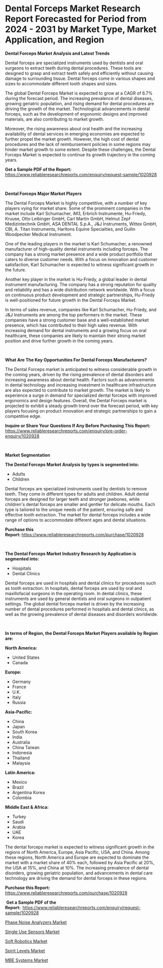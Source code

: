 <p><h1>Dental Forceps Market Research Report Forecasted for Period from 2024 -  2031 by Market Type, Market Application, and Region</h1></p><p><strong>Dental Forceps Market Analysis and Latest Trends</strong></p>
<p><p>Dental forceps are specialized instruments used by dentists and oral surgeons to extract teeth during dental procedures. These tools are designed to grasp and extract teeth safely and efficiently without causing damage to surrounding tissue. Dental forceps come in various shapes and sizes to accommodate different tooth shapes and sizes.</p><p>The global Dental Forceps Market is expected to grow at a CAGR of 6.7% during the forecast period. The increasing prevalence of dental diseases, growing geriatric population, and rising demand for dental procedures are driving the growth of the market. Technological advancements in dental forceps, such as the development of ergonomic designs and improved materials, are also contributing to market growth.</p><p>Moreover, the rising awareness about oral health and the increasing availability of dental services in emerging economies are expected to further propel the market growth. However, the high cost of dental procedures and the lack of reimbursement policies in some regions may hinder market growth to some extent. Despite these challenges, the Dental Forceps Market is expected to continue its growth trajectory in the coming years.</p></p>
<p><strong>Get a Sample PDF of the Report:&nbsp;</strong> <a href="https://www.reliableresearchreports.com/enquiry/request-sample/1020928">https://www.reliableresearchreports.com/enquiry/request-sample/1020928</a></p>
<p>&nbsp;</p>
<p><strong>Dental Forceps Major Market Players</strong></p>
<p><p>The Dental Forceps Market is highly competitive, with a number of key players vying for market share. Some of the prominent companies in the market include Karl Schumacher, iM3, Erbrich Instrumente, Hu-Friedy, Kruuse, Otto Leibinger GmbH, Carl Martin GmbH, Helmut Zepf Medizintechnik GmbH, ASA DENTAL S.p.A., J&J Instruments, Wittex GmbH, CBI, A. Titan Instruments, Harltons Equine Specialties, and Guilin Woodpecker Medical Instrument.</p><p>One of the leading players in the market is Karl Schumacher, a renowned manufacturer of high-quality dental instruments including forceps. The company has a strong market presence and a wide product portfolio that caters to diverse customer needs. With a focus on innovation and customer satisfaction, Karl Schumacher is expected to witness significant growth in the future.</p><p>Another key player in the market is Hu-Friedy, a global leader in dental instrument manufacturing. The company has a strong reputation for quality and reliability and has a wide distribution network worldwide. With a focus on continuous product development and strategic partnerships, Hu-Friedy is well-positioned for future growth in the Dental Forceps Market.</p><p>In terms of sales revenue, companies like Karl Schumacher, Hu-Friedy, and J&J Instruments are among the top performers in the market. These companies have a strong customer base and a well-established market presence, which has contributed to their high sales revenue. With increasing demand for dental instruments and a growing focus on oral healthcare, these companies are likely to maintain their strong market position and drive further growth in the coming years.</p></p>
<p>&nbsp;</p>
<p><strong>What Are The Key Opportunities For Dental Forceps Manufacturers?</strong></p>
<p><p>The Dental Forceps market is anticipated to witness considerable growth in the coming years, driven by the rising prevalence of dental disorders and increasing awareness about dental health. Factors such as advancements in dental technology and increasing investment in healthcare infrastructure are also expected to contribute to market growth. The market is likely to experience a surge in demand for specialized dental forceps with improved ergonomics and design features. Overall, the Dental Forceps market is projected to exhibit a steady growth trend over the forecast period, with key players focusing on product innovation and strategic partnerships to gain a competitive edge.</p></p>
<p><strong>Inquire or Share Your Questions If Any Before Purchasing This Report:</strong> <a href="https://www.reliableresearchreports.com/enquiry/pre-order-enquiry/1020928">https://www.reliableresearchreports.com/enquiry/pre-order-enquiry/1020928</a></p>
<p>&nbsp;</p>
<p><strong>Market Segmentation</strong></p>
<p><strong>The Dental Forceps Market Analysis by types is segmented into:</strong></p>
<p><ul><li>Adults</li><li>Children</li></ul></p>
<p><p>Dental forceps are specialized instruments used by dentists to remove teeth. They come in different types for adults and children. Adult dental forceps are designed for larger teeth and stronger jawbones, while children's dental forceps are smaller and gentler for delicate mouths. Each type is tailored to the unique needs of the patient, ensuring safe and effective tooth extraction. The market for dental forceps includes a wide range of options to accommodate different ages and dental situations.</p></p>
<p><strong>Purchase this Report:&nbsp;</strong><a href="https://www.reliableresearchreports.com/purchase/1020928">https://www.reliableresearchreports.com/purchase/1020928</a></p>
<p>&nbsp;</p>
<p><strong>The Dental Forceps Market Industry Research by Application is segmented into:</strong></p>
<p><ul><li>Hospitals</li><li>Dental Clinics</li></ul></p>
<p><p>Dental forceps are used in hospitals and dental clinics for procedures such as tooth extraction. In hospitals, dental forceps are used by oral and maxillofacial surgeons in the operating room. In dental clinics, these instruments are used by general dentists and oral surgeons in outpatient settings. The global dental forceps market is driven by the increasing number of dental procedures performed in hospitals and dental clinics, as well as the growing prevalence of dental diseases and disorders worldwide.</p></p>
<p>&nbsp;</p>
<p><strong>In terms of Region, the Dental Forceps Market Players available by Region are:</strong></p>
<p>
    <p> <strong> North America: </strong>
        <ul>
            <li>United States</li>
            <li>Canada</li>
        </ul>
        </p> 
    <p> <strong> Europe: </strong>
        <ul>
            <li>Germany</li>
            <li>France</li>
            <li>U.K.</li>
            <li>Italy</li>
            <li>Russia</li>
        </ul>
        </p> 
    <p> <strong> Asia-Pacific: </strong>
        <ul>
            <li>China</li>
            <li>Japan</li>
            <li>South Korea</li>
            <li>India</li>
            <li>Australia</li>
            <li>China Taiwan</li>
            <li>Indonesia</li>
            <li>Thailand</li>
            <li>Malaysia</li>
        </ul>
        </p> 
    <p> <strong> Latin America: </strong>
        <ul>
            <li>Mexico</li>
            <li>Brazil</li>
            <li>Argentina Korea</li>
            <li>Colombia</li>
        </ul>
        </p> 
    <p> <strong> Middle East & Africa: </strong>
        <ul>
            <li>Turkey</li>
            <li>Saudi</li>
            <li>Arabia</li>
            <li>UAE</li>
            <li>Korea</li>
        </ul>
    </p>
    </p>
<p><p>The dental forceps market is expected to witness significant growth in the regions of North America, Europe, Asia Pacific, USA, and China. Among these regions, North America and Europe are expected to dominate the market with a market share of 40% each, followed by Asia Pacific at 20%, the USA at 15%, and China at 10%. The increasing prevalence of dental disorders, growing geriatric population, and advancements in dental care technology are driving the demand for dental forceps in these regions.</p></p>
<p><strong>Purchase this Report: </strong><a href="https://www.reliableresearchreports.com/purchase/1020928">https://www.reliableresearchreports.com/purchase/1020928</a></p>
<p>&nbsp;<strong>Get a Sample PDF of the Report:&nbsp;&nbsp;</strong><a href="https://www.reliableresearchreports.com/enquiry/request-sample/1020928">https://www.reliableresearchreports.com/enquiry/request-sample/1020928</a></p>
<p><strong></strong></p>
<p><p><a href="https://medium.com/@emilyarnold76/phase-noise-analyzers-market-insights-into-market-cagr-market-trends-and-growth-strategies-423bd683254c">Phase Noise Analyzers Market</a></p><p><a href="https://medium.com/@emilyarnold76/single-use-sensors-market-report-reveals-the-latest-trends-and-growth-opportunities-of-this-market-5923ca118687">Single Use Sensors Market</a></p><p><a href="https://medium.com/@shirleygreene26/soft-robotics-nbsp-market-focuses-on-market-share-size-and-projected-forecast-till-2031-40b5881ff433">Soft Robotics Market</a></p><p><a href="https://medium.com/@dorisstephens14/spirit-levels-market-research-report-its-history-and-forecast-2024-to-2031-354dc7e2b5db">Spirit Levels Market</a></p><p><a href="https://medium.com/@dorisstephens14/mbe-systems-market-furnishes-information-on-market-share-market-trends-and-market-growth-9cbf104498db">MBE Systems Market</a></p></p>